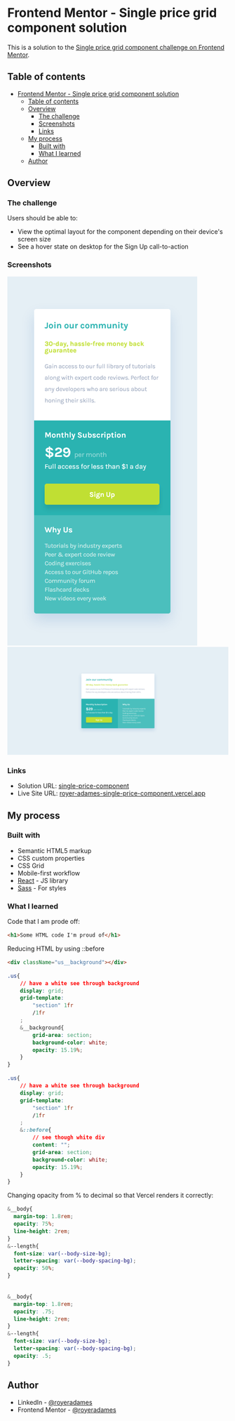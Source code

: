 # Frontend Mentor - Single price grid component solution

This is a solution to the [Single price grid component challenge on Frontend Mentor](https://www.frontendmentor.io/challenges/single-price-grid-component-5ce41129d0ff452fec5abbbc). 

## Table of contents

- [Frontend Mentor - Single price grid component solution](#frontend-mentor---single-price-grid-component-solution)
  - [Table of contents](#table-of-contents)
  - [Overview](#overview)
    - [The challenge](#the-challenge)
    - [Screenshots](#screenshots)
    - [Links](#links)
  - [My process](#my-process)
    - [Built with](#built-with)
    - [What I learned](#what-i-learned)
  - [Author](#author)
## Overview

### The challenge

Users should be able to:

- View the optimal layout for the component depending on their device's screen size
- See a hover state on desktop for the Sign Up call-to-action

### Screenshots

![Mobile view](./readme-assets/mobile-view.png)
![Desktop view](./readme-assets/desktop-view.png)
### Links

- Solution URL: [single-price-component](https://github.com/royeradames/single-price-component)
- Live Site URL: [royer-adames-single-price-component.vercel.app](https://royer-adames-single-price-component.vercel.app/)

## My process

### Built with

- Semantic HTML5 markup
- CSS custom properties
- CSS Grid
- Mobile-first workflow
- [React](https://reactjs.org/) - JS library
- [Sass](https://sass-lang.com/) - For styles
### What I learned
Code that I am prode off:

```html
<h1>Some HTML code I'm proud of</h1>
```
Reducing HTML by using ::before

```html
<div className="us__background"></div>
```
```css
.us{
    // have a white see through background
    display: grid;
    grid-template:
        "section" 1fr
        /1fr
    ;
    &__background{
        grid-area: section;
        background-color: white;
        opacity: 15.19%;
    }
}
```
```css
.us{
    // have a white see through background
    display: grid;
    grid-template:
        "section" 1fr
        /1fr
    ;
    &::before{
        // see though white div
        content: "";
        grid-area: section;
        background-color: white;
        opacity: 15.19%;
    }
}
```

Changing opacity from % to decimal so that Vercel renders it correctly:
```css
&__body{
  margin-top: 1.8rem;
  opacity: 75%;
  line-height: 2rem;
}
&--length{
  font-size: var(--body-size-bg);
  letter-spacing: var(--body-spacing-bg);
  opacity: 50%;
}
```
```css

&__body{
  margin-top: 1.8rem;
  opacity: .75;
  line-height: 2rem;
}
&--length{
  font-size: var(--body-size-bg);
  letter-spacing: var(--body-spacing-bg);
  opacity: .5;
}
```
## Author

- LinkedIn - [@royeradames](https://www.linkedin.com/in/royer-adames/)
- Frontend Mentor - [@royeradames](https://www.frontendmentor.io/profile/royeradames)